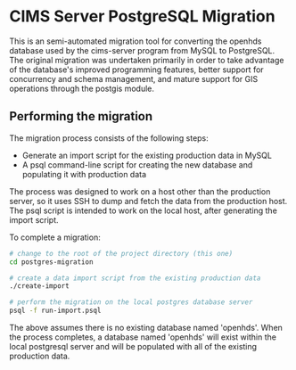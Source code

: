 # CIMS Server PostgreSQL Migration

This is an semi-automated migration tool for converting the openhds database
used by the cims-server program from MySQL to PostgreSQL. The original migration
was undertaken primarily in order to take advantage of the database's improved
programming features, better support for concurrency and schema management, and
mature support for GIS operations through the postgis module.

## Performing the migration 

The migration process consists of the following steps:

 * Generate an import script for the existing production data in MySQL
 * A psql command-line script for creating the new database and populating it
   with production data

The process was designed to work on a host other than the production server, so 
it uses SSH to dump and fetch the data from the production host. The psql script
is intended to work on the local host, after generating the import script.

To complete a migration:

```bash
# change to the root of the project directory (this one)
cd postgres-migration

# create a data import script from the existing production data
./create-import

# perform the migration on the local postgres database server
psql -f run-import.psql
```

The above assumes there is no existing database named 'openhds'. When the process
completes, a database named 'openhds' will exist within the local postgresql server
and will be populated with all of the existing production data.
